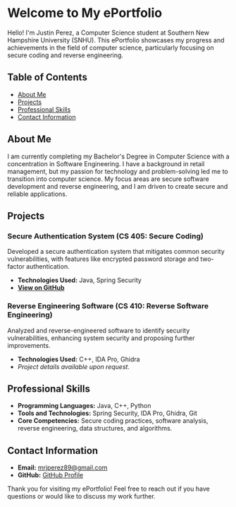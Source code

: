 # Welcome to My ePortfolio

Hello! I'm Justin Perez, a Computer Science student at Southern New Hampshire University (SNHU). This ePortfolio showcases my progress and achievements in the field of computer science, particularly focusing on secure coding and reverse engineering.

## Table of Contents
- [About Me](#about-me)
- [Projects](#projects)
- [Professional Skills](#professional-skills)
- [Contact Information](#contact-information)

## About Me
I am currently completing my Bachelor's Degree in Computer Science with a concentration in Software Engineering. I have a background in retail management, but my passion for technology and problem-solving led me to transition into computer science. My focus areas are secure software development and reverse engineering, and I am driven to create secure and reliable applications.

## Projects

### Secure Authentication System (CS 405: Secure Coding)
Developed a secure authentication system that mitigates common security vulnerabilities, with features like encrypted password storage and two-factor authentication.
- **Technologies Used:** Java, Spring Security
- **[View on GitHub](https://github.com/Mrjperez89/CS-405-13765-M01-Secure-Coding-2024)**

### Reverse Engineering Software (CS 410: Reverse Software Engineering)
Analyzed and reverse-engineered software to identify security vulnerabilities, enhancing system security and proposing further improvements.
- **Technologies Used:** C++, IDA Pro, Ghidra
- *Project details available upon request.*

## Professional Skills
- **Programming Languages:** Java, C++, Python
- **Tools and Technologies:** Spring Security, IDA Pro, Ghidra, Git
- **Core Competencies:** Secure coding practices, software analysis, reverse engineering, data structures, and algorithms.

## Contact Information
- **Email:** [mrjperez89@gmail.com](mailto:mrjperez89@gmail.com)
- **GitHub:** [GitHub Profile](https://github.com/Mrjperez89)

Thank you for visiting my ePortfolio! Feel free to reach out if you have questions or would like to discuss my work further.
